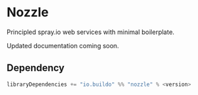 # Nozzle

Principled spray.io web services with minimal boilerplate.

Updated documentation coming soon.

## Dependency

```scala
libraryDependencies += "io.buildo" %% "nozzle" % <version>
```

